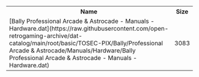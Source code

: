 <table>
<tr><th>Name</th><th>Size</th></tr>
<tr><td>[Bally Professional Arcade & Astrocade - Manuals - Hardware.dat](https://raw.githubusercontent.com/open-retrogaming-archive/dat-catalog/main/root/basic/TOSEC-PIX/Bally/Professional Arcade & Astrocade/Manuals/Hardware/Bally Professional Arcade & Astrocade - Manuals - Hardware.dat)</td><td>3083</td></tr>
</table>
